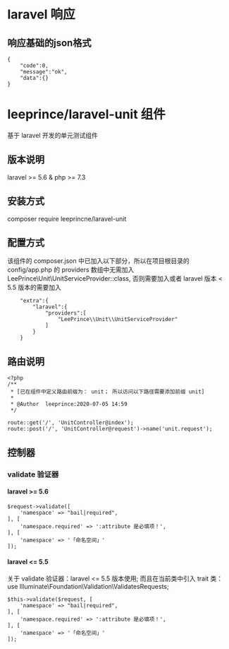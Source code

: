 # laravel 响应

## 响应基础的json格式
```
{
    "code":0,
    "message":"ok",
    "data":{}
}
```


# leeprince/laravel-unit 组件

基于 laravel 开发的单元测试组件

## 版本说明

laravel >= 5.6 & php >= 7.3


## 安装方式

composer require leeprincne/laravel-unit


## 配置方式
该组件的 composer.json 中已加入以下部分，所以在项目根目录的 config/app.php 的 providers 数组中无需加入 LeePrince\\Unit\\UnitServiceProvider::class, 否则需要加入或者 laravel 版本 < 5.5 版本的需要加入

```
    "extra":{
        "laravel":{
            "providers":[
                "LeePrince\\Unit\\UnitServiceProvider"
            ]
        }
    }
```

## 路由说明

```
<?php
/**
 * [已在组件中定义路由前缀为： unit； 所以访问以下路径需要添加前缀 unit]
 *
 * @Author  leeprince:2020-07-05 14:59
 */

route::get('/', 'UnitController@index');
route::post('/', 'UnitController@request')->name('unit.request');
```

## 控制器
### validate 验证器
#### laravel >= 5.6
```
$request->validate([
    'namespace' => "bail|required",
], [
    'namespace.required' => ':attribute 是必填项！',
], [
    'namespace' => '「命名空间」'
]);
```

#### laravel <= 5.5
关于 validate 验证器：laravel <= 5.5 版本使用; 而且在当前类中引入 trait 类： use Illuminate\Foundation\Validation\ValidatesRequests;
```
$this->validate($request, [
    'namespace' => "bail|required",
], [
    'namespace.required' => ':attribute 是必填项！',
], [
    'namespace' => '「命名空间」'
]);
```
